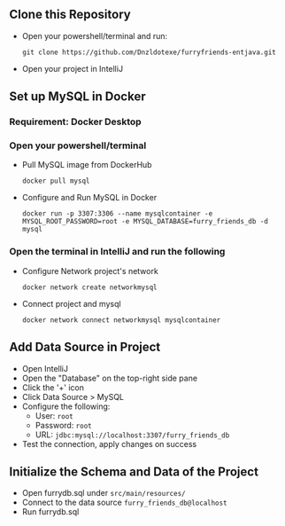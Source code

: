 ## Clone this Repository
- Open your powershell/terminal and run:
    ```
    git clone https://github.com/Dnzldotexe/furryfriends-entjava.git
    ```
- Open your project in IntelliJ

## Set up MySQL in Docker
### Requirement: Docker Desktop  
### Open your powershell/terminal
- Pull MySQL image from DockerHub  
    ```
    docker pull mysql
    ```
- Configure and Run MySQL in Docker  
    ```
    docker run -p 3307:3306 --name mysqlcontainer -e MYSQL_ROOT_PASSWORD=root -e MYSQL_DATABASE=furry_friends_db -d mysql
    ```
### Open the terminal in IntelliJ and run the following
- Configure Network project's network  
    ```
    docker network create networkmysql
    ```
- Connect project and mysql   
    ```
    docker network connect networkmysql mysqlcontainer
    ```

## Add Data Source in Project
- Open IntelliJ
- Open the "Database" on the top-right side pane
- Click the '+' icon
- Click Data Source > MySQL
- Configure the following:
  - User: `root`
  - Password: `root`
  - URL: `jdbc:mysql://localhost:3307/furry_friends_db`
- Test the connection, apply changes on success

## Initialize the Schema and Data of the Project
- Open furrydb.sql under `src/main/resources/`
- Connect to the data source `furry_friends_db@localhost`
- Run furrydb.sql